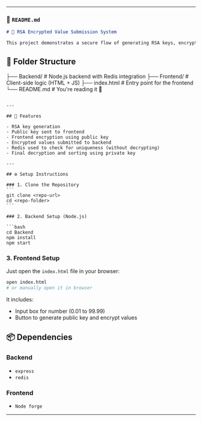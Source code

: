 
---

### 📄 `README.md`

```markdown
# 🔐 RSA Encrypted Value Submission System

This project demonstrates a secure flow of generating RSA keys, encrypting numeric values on the frontend using a public key, and submitting them to the backend for validation and storage using Redis. The main goal is to ensure uniqueness of encrypted values without decrypting them, until a final decryption step after a certain number of submissions.
```
## 📁 Folder Structure

├── Backend/       # Node.js backend with Redis integration
├── Frontend/      # Client-side logic (HTML + JS)
├── index.html     # Entry point for the frontend
└── README.md      # You're reading it 🙂

````

---

## 🚀 Features

- RSA key generation
- Public key sent to frontend
- Frontend encryption using public key
- Encrypted values submitted to backend
- Redis used to check for uniqueness (without decrypting)
- Final decryption and sorting using private key

---

## ⚙️ Setup Instructions

### 1. Clone the Repository
```
git clone <repo-url>
cd <repo-folder>
```

### 2. Backend Setup (Node.js)

```bash
cd Backend
npm install
npm start
````

### 3. Frontend Setup

Just open the `index.html` file in your browser:

```bash
open index.html
# or manually open it in browser
```

It includes:

* Input box for number (0.01 to 99.99)
* Button to generate public key and encrypt values

## 📦 Dependencies

### Backend

* `express`
* `redis`

### Frontend

* `Node forge`

---
